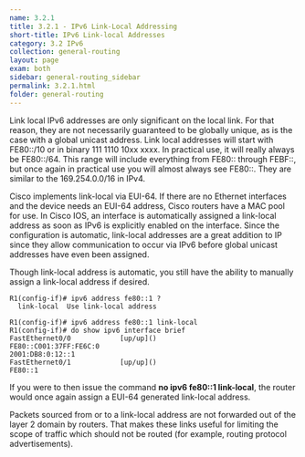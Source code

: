 ```yaml
---
name: 3.2.1
title: 3.2.1 - IPv6 Link-Local Addressing
short-title: IPv6 Link-local Addresses
category: 3.2 IPv6
collection: general-routing
layout: page
exam: both
sidebar: general-routing_sidebar
permalink: 3.2.1.html
folder: general-routing
---
```

Link local IPv6 addresses are only significant on the local link. For that reason, they are not necessarily guaranteed to be globally unique, as is the case with a global unicast address. Link local addresses will start with FE80::/10 or in binary 111 1110 10xx xxxx. In practical use, it will really always be FE80::/64.  This range will include everything from FE80:: through FEBF::, but once again in practical use you will almost always see FE80::. They are similar to the 169.254.0.0/16 in IPv4.


Cisco implements link-local via EUI-64. If there are no Ethernet interfaces and the device needs an EUI-64 address, Cisco routers have a MAC pool for use. In Cisco IOS, an interface is automatically assigned a link-local address as soon as  IPv6 is explicitly enabled on the interface. Since the configuration is automatic, link-local addresses are a great addition to IP since they allow communication to occur via IPv6 before global unicast addresses have even been assigned.

Though link-local address is automatic, you still have the ability to manually assign a link-local address if desired.
```
R1(config-if)# ipv6 address fe80::1 ?
  link-local  Use link-local address

R1(config-if)# ipv6 address fe80::1 link-local
R1(config-if)# do show ipv6 interface brief
FastEthernet0/0            [up/up]()
FE80::C001:37FF:FE6C:0
2001:DB8:0:12::1
FastEthernet0/1            [up/up]()
FE80::1
```
If you were to then issue the command **no ipv6 fe80::1 link-local**, the router would once again assign a EUI-64 generated link-local address.

Packets sourced from or to a link-local address are not forwarded out of the layer 2 domain by routers. That makes these links useful for limiting the scope of traffic which should not be routed (for example, routing protocol advertisements).
